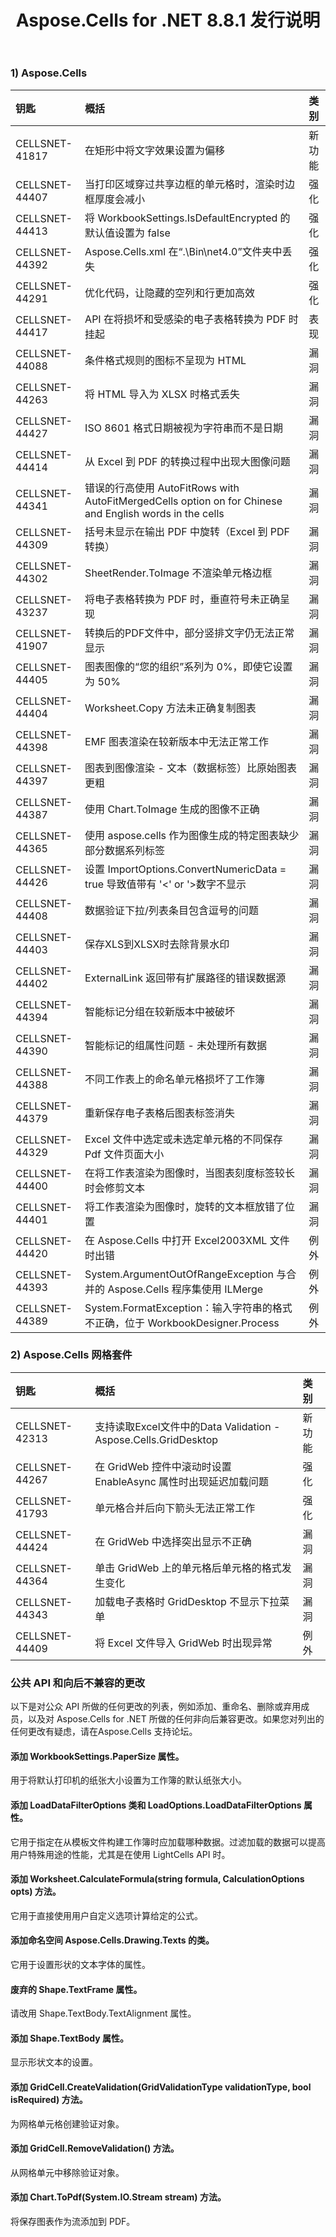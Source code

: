 ﻿---
title: Aspose.Cells for .NET 8.8.1 发行说明
type: docs
weight: 100
url: /zh/net/aspose-cells-for-net-8-8-1-release-notes/
---
### **1) Aspose.Cells**

|**钥匙** |**概括** |**类别** |
|:- |:- |:- |
|CELLSNET-41817 |在矩形中将文字效果设置为偏移|新功能|
|CELLSNET-44407 |当打印区域穿过共享边框的单元格时，渲染时边框厚度会减小|强化|
|CELLSNET-44413 |将 WorkbookSettings.IsDefaultEncrypted 的默认值设置为 false|强化|
|CELLSNET-44392 | Aspose.Cells.xml 在“.\Bin\net4.0”文件夹中丢失|强化|
|CELLSNET-44291 |优化代码，让隐藏的空列和行更加高效|强化|
|CELLSNET-44417 |API 在将损坏和受感染的电子表格转换为 PDF 时挂起|表现|
|CELLSNET-44088 |条件格式规则的图标不呈现为 HTML|漏洞|
|CELLSNET-44263 |将 HTML 导入为 XLSX 时格式丢失|漏洞|
|CELLSNET-44427 |ISO 8601 格式日期被视为字符串而不是日期|漏洞|
|CELLSNET-44414 |从 Excel 到 PDF 的转换过程中出现大图像问题|漏洞|
|CELLSNET-44341 |错误的行高使用 AutoFitRows with AutoFitMergedCells option on for Chinese and English words in the cells|漏洞|
|CELLSNET-44309 |括号未显示在输出 PDF 中旋转（Excel 到 PDF 转换）|漏洞|
|CELLSNET-44302 | SheetRender.ToImage 不渲染单元格边框|漏洞|
|CELLSNET-43237 |将电子表格转换为 PDF 时，垂直符号未正确呈现|漏洞|
|CELLSNET-41907 |转换后的PDF文件中，部分竖排文字仍无法正常显示|漏洞|
|CELLSNET-44405 |图表图像的“您的组织”系列为 0%，即使它设置为 50%|漏洞|
|CELLSNET-44404 | Worksheet.Copy 方法未正确复制图表|漏洞|
|CELLSNET-44398 |EMF 图表渲染在较新版本中无法正常工作|漏洞|
|CELLSNET-44397 |图表到图像渲染 - 文本（数据标签）比原始图表更粗|漏洞|
|CELLSNET-44387 |使用 Chart.ToImage 生成的图像不正确|漏洞|
|CELLSNET-44365 |使用 aspose.cells 作为图像生成的特定图表缺少部分数据系列标签|漏洞|
|CELLSNET-44426 |设置 ImportOptions.ConvertNumericData = true 导致值带有 '<' or '>数字不显示|漏洞|
|CELLSNET-44408 |数据验证下拉/列表条目包含逗号的问题|漏洞|
|CELLSNET-44403 |保存XLS到XLSX时去除背景水印|漏洞|
|CELLSNET-44402 |ExternalLink 返回带有扩展路径的错误数据源|漏洞|
|CELLSNET-44394 |智能标记分组在较新版本中被破坏|漏洞|
|CELLSNET-44390 |智能标记的组属性问题 - 未处理所有数据|漏洞|
|CELLSNET-44388 |不同工作表上的命名单元格损坏了工作簿|漏洞|
|CELLSNET-44379 |重新保存电子表格后图表标签消失|漏洞|
|CELLSNET-44329 |Excel 文件中选定或未选定单元格的不同保存 Pdf 文件页面大小|漏洞|
|CELLSNET-44400 |在将工作表渲染为图像时，当图表刻度标签较长时会修剪文本|漏洞|
|CELLSNET-44401 |将工作表渲染为图像时，旋转的文本框放错了位置|漏洞|
|CELLSNET-44420 |在 Aspose.Cells 中打开 Excel2003XML 文件时出错|例外|
|CELLSNET-44393 |System.ArgumentOutOfRangeException 与合并的 Aspose.Cells 程序集使用 ILMerge|例外|
|CELLSNET-44389 | System.FormatException：输入字符串的格式不正确，位于 WorkbookDesigner.Process|例外|
### **2) Aspose.Cells 网格套件**

|**钥匙** |**概括** |**类别** |
|:- |:- |:- |
|CELLSNET-42313 |支持读取Excel文件中的Data Validation - Aspose.Cells.GridDesktop|新功能|
|CELLSNET-44267 |在 GridWeb 控件中滚动时设置 EnableAsync 属性时出现延迟加载问题|强化|
|CELLSNET-41793 |单元格合并后向下箭头无法正常工作|强化|
|CELLSNET-44424 |在 GridWeb 中选择突出显示不正确|漏洞|
|CELLSNET-44364 |单击 GridWeb 上的单元格后单元格的格式发生变化|漏洞|
|CELLSNET-44343 |加载电子表格时 GridDesktop 不显示下拉菜单|漏洞|
|CELLSNET-44409 |将 Excel 文件导入 GridWeb 时出现异常|例外|
### **公共 API 和向后不兼容的更改**
以下是对公众 API 所做的任何更改的列表，例如添加、重命名、删除或弃用成员，以及对 Aspose.Cells for .NET 所做的任何非向后兼容更改。如果您对列出的任何更改有疑虑，请在Aspose.Cells 支持论坛。
#### **添加 WorkbookSettings.PaperSize 属性。**
用于将默认打印机的纸张大小设置为工作簿的默认纸张大小。
#### **添加 LoadDataFilterOptions 类和 LoadOptions.LoadDataFilterOptions 属性。**
它用于指定在从模板文件构建工作簿时应加载哪种数据。过滤加载的数据可以提高用户特殊用途的性能，尤其是在使用 LightCells API 时。
#### **添加 Worksheet.CalculateFormula(string formula, CalculationOptions opts) 方法。**
它用于直接使用用户自定义选项计算给定的公式。
#### **添加命名空间 Aspose.Cells.Drawing.Texts 的类。**
它用于设置形状的文本字体的属性。
#### **废弃的 Shape.TextFrame 属性。**
请改用 Shape.TextBody.TextAlignment 属性。
#### **添加 Shape.TextBody 属性。**
显示形状文本的设置。
#### **添加 GridCell.CreateValidation(GridValidationType validationType, bool isRequired) 方法。**
为网格单元格创建验证对象。
#### **添加 GridCell.RemoveValidation() 方法。**
从网格单元中移除验证对象。
#### **添加 Chart.ToPdf(System.IO.Stream stream) 方法。**
将保存图表作为流添加到 PDF。

